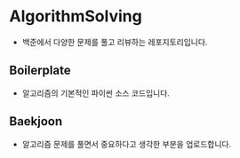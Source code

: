 # AlgorithmSolving

- 백준에서 다양한 문제를 풀고 리뷰하는 레포지토리입니다.

## Boilerplate
- 알고리즘의 기본적인 파이썬 소스 코드입니다.

## Baekjoon
- 알고리즘 문제를 풀면서 중요하다고 생각한 부분을 업로드합니다.

